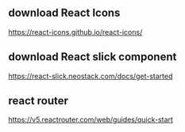 ## download React Icons

https://react-icons.github.io/react-icons/

## download React slick component

https://react-slick.neostack.com/docs/get-started

## react router

https://v5.reactrouter.com/web/guides/quick-start

